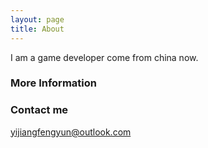 ```yaml
---
layout: page
title: About
---
```


I am a game developer come from china now.

### More Information

<!-- A place to include any other types of information that you'd like to include about yourself. -->

### Contact me

[yijiangfengyun@outlook.com](mailto:yijiangfengyun@outlook.com)